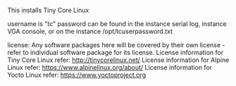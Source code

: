 This installs Tiny Core Linux

username is "tc"
password can be found in the instance serial log, instance VGA console, or on the instance /opt/tcuserpassword.txt

license:
Any software packages here will be covered by their own license - refer to individual software package for its license.
License information for Tiny Core Linux refer: http://tinycorelinux.net/
License information for Alpine Linux refer: https://www.alpinelinux.org/about/
License information for Yocto Linux refer: https://www.yoctoproject.org
